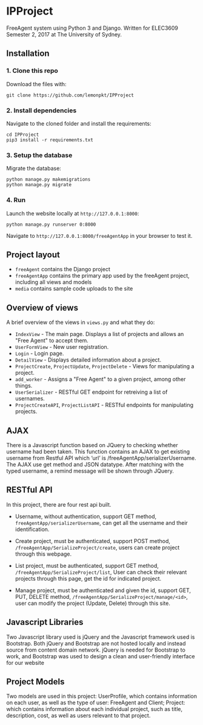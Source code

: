 # IPProject

FreeAgent system using Python 3 and Django. Written for ELEC3609 Semester 2, 2017 at The University of Sydney.

## Installation

### 1. Clone this repo

Download the files with:

```
git clone https://github.com/lemonpkt/IPProject
```

### 2. Install dependencies

Navigate to the cloned folder and install the requirements:

```
cd IPProject
pip3 install -r requirements.txt
```

### 3. Setup the database

Migrate the database:

```
python manage.py makemigrations
python manage.py migrate
```

### 4. Run

Launch the website locally at `http://127.0.0.1:8000`:

```
python manage.py runserver 0:8000
```

Navigate to `http://127.0.0.1:8000/freeAgentApp` in your browser to test it.

## Project layout

* `freeAgent` contains the Django project
* `freeAgentApp` contains the primary app used by the freeAgent project, including all views and models
* `media` contains sample code uploads to the site

## Overview of views

A brief overview of the views in `views.py` and what they do:

* `IndexView` - The main page. Displays a list of projects and allows an "Free Agent" to accept them.
* `UserFormView` - New user registration.
* `Login` - Login page.
* `DetailView` - Displays detailed information about a project.
* `ProjectCreate`, `ProjectUpdate`, `ProjectDelete` - Views for manipulating a project.
* `add_worker` - Assigns a "Free Agent" to a given project, among other things.
* `UserSerializer` - RESTful GET endpoint for retreiving a list of usernames.
* `ProjectCreateAPI`, `ProjectListAPI` - RESTful endpoints for manipulating projects.

## AJAX

There is a Javascript function based on JQuery to checking whether username had been taken. This function contains an AJAX to get existing username from Restful API which ‘url’ is /freeAgentApp/serializerUsername. The AJAX use get method and JSON datatype. After matching with the typed username, a remind message will be shown through JQuery. 

## RESTful API

In this project, there are four rest api built.

* Username, without authentication, support GET method, `freeAgentApp/serializerUsername`, can get all the username and their identification.

* Create project, must be authenticated, support POST method, `/freeAgentApp/SerializeProject/create`, users can create project through this webpage.

* List project, must be authenticated, support GET method, `/freeAgentApp/SerializeProject/list`,
User can check their relevant projects through this page, get the id for indicated project.

* Manage project, must be authenticated and given the id, support GET, PUT, DELETE method, `/freeAgentApp/SerializeProject/manage/<id>`, user can modify the project (Update, Delete) through this site.

## Javascript Libraries

Two Javascript library used is jQuery and the Javascript framework used is Bootstrap. Both jQuery and Bootstrap are not hosted locally and instead source from content domain network. jQuery is needed for Bootstrap to work, and Bootstrap was used to design a clean and user-friendly interface for our website

## Project Models

Two models are used in this project: UserProfile, which contains information on each user, as well as the type of user: FreeAgent and Client; Project: which contains information about each individual project, such as title, description, cost, as well as users relevant to that project.
